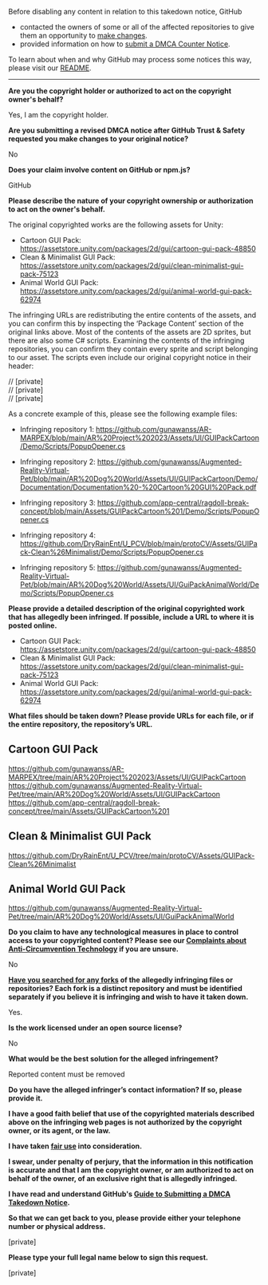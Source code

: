 Before disabling any content in relation to this takedown notice, GitHub
- contacted the owners of some or all of the affected repositories to give them an opportunity to [make changes](https://docs.github.com/en/github/site-policy/dmca-takedown-policy#a-how-does-this-actually-work).
- provided information on how to [submit a DMCA Counter Notice](https://docs.github.com/en/articles/guide-to-submitting-a-dmca-counter-notice).

To learn about when and why GitHub may process some notices this way, please visit our [README](https://github.com/github/dmca/blob/master/README.md#anatomy-of-a-takedown-notice).

---

**Are you the copyright holder or authorized to act on the copyright owner's behalf?**  
  
Yes, I am the copyright holder.  
  
**Are you submitting a revised DMCA notice after GitHub Trust & Safety requested you make changes to your original notice?**  
  
No  
  
**Does your claim involve content on GitHub or npm.js?**  
  
GitHub  
  
**Please describe the nature of your copyright ownership or authorization to act on the owner's behalf.**  
  
The original copyrighted works are the following assets for Unity:  
  
- Cartoon GUI Pack: https://assetstore.unity.com/packages/2d/gui/cartoon-gui-pack-48850  
- Clean & Minimalist GUI Pack: https://assetstore.unity.com/packages/2d/gui/clean-minimalist-gui-pack-75123  
- Animal World GUI Pack: https://assetstore.unity.com/packages/2d/gui/animal-world-gui-pack-62974  
  
The infringing URLs are redistributing the entire contents of the assets, and you can confirm this by inspecting the ‘Package Content’ section of the original links above. Most of the contents of the assets are 2D sprites, but there are also some C# scripts. Examining the contents of the infringing repositories, you can confirm they contain every sprite and script belonging to our asset. The scripts even include our original copyright notice in their header:  
  
// [private]  
// [private]   
// [private]   
  
As a concrete example of this, please see the following example files:  
  
- Infringing repository 1: https://github.com/gunawanss/AR-MARPEX/blob/main/AR%20Project%202023/Assets/UI/GUIPackCartoon/Demo/Scripts/PopupOpener.cs  
  
- Infringing repository 2: https://github.com/gunawanss/Augmented-Reality-Virtual-Pet/blob/main/AR%20Dog%20World/Assets/UI/GUIPackCartoon/Demo/Documentation/Documentation%20-%20Cartoon%20GUI%20Pack.pdf  
  
- Infringing repository 3: https://github.com/app-central/ragdoll-break-concept/blob/main/Assets/GUIPackCartoon%201/Demo/Scripts/PopupOpener.cs  
  
- Infringing repository 4: https://github.com/DryRainEnt/U_PCV/blob/main/protoCV/Assets/GUIPack-Clean%26Minimalist/Demo/Scripts/PopupOpener.cs  
  
- Infringing repository 5: https://github.com/gunawanss/Augmented-Reality-Virtual-Pet/blob/main/AR%20Dog%20World/Assets/UI/GuiPackAnimalWorld/Demo/Scripts/PopupOpener.cs  
  
**Please provide a detailed description of the original copyrighted work that has allegedly been infringed. If possible, include a URL to where it is posted online.**  
  
- Cartoon GUI Pack: https://assetstore.unity.com/packages/2d/gui/cartoon-gui-pack-48850  
- Clean & Minimalist GUI Pack: https://assetstore.unity.com/packages/2d/gui/clean-minimalist-gui-pack-75123  
- Animal World GUI Pack: https://assetstore.unity.com/packages/2d/gui/animal-world-gui-pack-62974  
  
**What files should be taken down? Please provide URLs for each file, or if the entire repository, the repository’s URL.**  
  
Cartoon GUI Pack  
------------------  
https://github.com/gunawanss/AR-MARPEX/tree/main/AR%20Project%202023/Assets/UI/GUIPackCartoon  
https://github.com/gunawanss/Augmented-Reality-Virtual-Pet/tree/main/AR%20Dog%20World/Assets/UI/GUIPackCartoon  
https://github.com/app-central/ragdoll-break-concept/tree/main/Assets/GUIPackCartoon%201  
  
Clean & Minimalist GUI Pack  
-----------------------------  
https://github.com/DryRainEnt/U_PCV/tree/main/protoCV/Assets/GUIPack-Clean%26Minimalist  
  
Animal World GUI Pack  
-----------------------  
https://github.com/gunawanss/Augmented-Reality-Virtual-Pet/tree/main/AR%20Dog%20World/Assets/UI/GuiPackAnimalWorld  
  
**Do you claim to have any technological measures in place to control access to your copyrighted content? Please see our <a href="https://docs.github.com/articles/guide-to-submitting-a-dmca-takedown-notice#complaints-about-anti-circumvention-technology">Complaints about Anti-Circumvention Technology</a> if you are unsure.**  
  
No  
  
**<a href="https://docs.github.com/articles/dmca-takedown-policy#b-what-about-forks-or-whats-a-fork">Have you searched for any forks</a> of the allegedly infringing files or repositories? Each fork is a distinct repository and must be identified separately if you believe it is infringing and wish to have it taken down.**  
  
Yes.  
  
**Is the work licensed under an open source license?**  
  
No  
  
**What would be the best solution for the alleged infringement?**  
  
Reported content must be removed  
  
**Do you have the alleged infringer’s contact information? If so, please provide it.**  
  
**I have a good faith belief that use of the copyrighted materials described above on the infringing web pages is not authorized by the copyright owner, or its agent, or the law.**  
  
**I have taken <a href="https://www.lumendatabase.org/topics/22">fair use</a> into consideration.**  
  
**I swear, under penalty of perjury, that the information in this notification is accurate and that I am the copyright owner, or am authorized to act on behalf of the owner, of an exclusive right that is allegedly infringed.**  
  
**I have read and understand GitHub's <a href="https://docs.github.com/articles/guide-to-submitting-a-dmca-takedown-notice/">Guide to Submitting a DMCA Takedown Notice</a>.**  
  
**So that we can get back to you, please provide either your telephone number or physical address.**  
  
[private] 
  
**Please type your full legal name below to sign this request.**  
  
[private]
